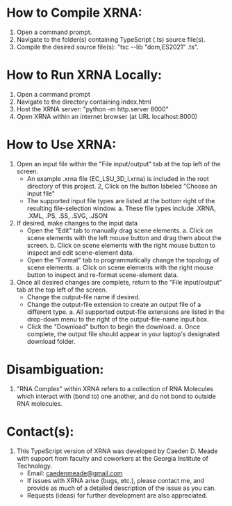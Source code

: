 # How to Compile XRNA:
1. Open a command prompt.
2. Navigate to the folder(s) containing TypeScript (.ts) source file(s).
3. Compile the desired source file(s): "tsc --lib "dom,ES2021" <file name>.ts".

# How to Run XRNA Locally:
1. Open a command prompt
2. Navigate to the directory containing index.html
3. Host the XRNA server: "python -m http.server 8000"
4. Open XRNA within an internet browser (at URL localhost:8000)

# How to Use XRNA:
1. Open an input file within the "File input/output" tab at the top left of the screen.
    * An example .xrna file (EC_LSU_3D_l.xrna) is included in the root directory of this project.
2, Click on the button labeled "Choose an input file"
    * The supported input file types are listed at the bottom right of the resulting file-selection window.
        a. These file types include .XRNA, .XML, .PS, .SS, .SVG, .JSON
3. If desired, make changes to the input data
    * Open the "Edit" tab to manually drag scene elements.
        a. Click on scene elements with the left mouse button and drag them about the screen.
        b. Click on scene elements with the right mouse button to inspect and edit scene-element data.
    * Open the "Format" tab to programmatically change the topology of scene elements.
        a. Click on scene elements with the right mouse button to inspect and re-format scene-element data.
4. Once all desired changes are complete, return to the "File input/output" tab at the top left of the screen.
    * Change the output-file name if desired.
    * Change the output-file extension to create an output file of a different type.
        a. All supported output-file extensions are listed in the drop-down menu to the right of the output-file-name input box.
    * Click the "Download" button to begin the download.
        a. Once complete, the output file should appear in your laptop's designated download folder.

# Disambiguation:
1. "RNA Complex" within XRNA refers to a collection of RNA Molecules which interact with (bond to) one another, and do not bond to outside RNA molecules.

# Contact(s):
1. This TypeScript version of XRNA was developed by Caeden D. Meade with support from faculty and coworkers at the Georgia Institute of Technology.
    * Email: caedenmeade@gmail.com
    * If issues with XRNA arise (bugs, etc.), please contact me, and provide as much of a detailed description of the issue as you can.
    * Requests (ideas) for further development are also appreciated.